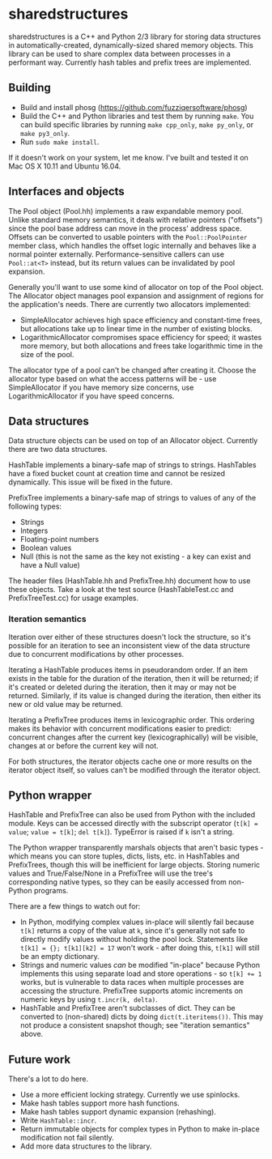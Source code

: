 # sharedstructures

sharedstructures is a C++ and Python 2/3 library for storing data structures in automatically-created, dynamically-sized shared memory objects. This library can be used to share complex data between processes in a performant way. Currently hash tables and prefix trees are implemented.

## Building

- Build and install phosg (https://github.com/fuzziqersoftware/phosg)
- Build the C++ and Python libraries and test them by running `make`. You can build specific libraries by running `make cpp_only`, `make py_only`, or `make py3_only`.
- Run `sudo make install`.

If it doesn't work on your system, let me know. I've built and tested it on Mac OS X 10.11 and Ubuntu 16.04.

## Interfaces and objects

The Pool object (Pool.hh) implements a raw expandable memory pool. Unlike standard memory semantics, it deals with relative pointers ("offsets") since the pool base address can move in the process' address space. Offsets can be converted to usable pointers with the `Pool::PoolPointer` member class, which handles the offset logic internally and behaves like a normal pointer externally. Performance-sensitive callers can use `Pool::at<T>` instead, but its return values can be invalidated by pool expansion.

Generally you'll want to use some kind of allocator on top of the Pool object. The Allocator object manages pool expansion and assignment of regions for the application's needs. There are currently two allocators implemented:
- SimpleAllocator achieves high space efficiency and constant-time frees, but allocations take up to linear time in the number of existing blocks.
- LogarithmicAllocator compromises space efficiency for speed; it wastes more memory, but both allocations and frees take logarithmic time in the size of the pool.

The allocator type of a pool can't be changed after creating it. Choose the allocator type based on what the access patterns will be - use SimpleAllocator if you have memory size concerns, use LogarithmicAllocator if you have speed concerns.

## Data structures

Data structure objects can be used on top of an Allocator object. Currently there are two data structures.

HashTable implements a binary-safe map of strings to strings. HashTables have a fixed bucket count at creation time and cannot be resized dynamically. This issue will be fixed in the future.

PrefixTree implements a binary-safe map of strings to values of any of the following types:
- Strings
- Integers
- Floating-point numbers
- Boolean values
- Null (this is not the same as the key not existing - a key can exist and have a Null value)

The header files (HashTable.hh and PrefixTree.hh) document how to use these objects. Take a look at the test source (HashTableTest.cc and PrefixTreeTest.cc) for usage examples.

### Iteration semantics

Iteration over either of these structures doesn't lock the structure, so it's possible for an iteration to see an inconsistent view of the data structure due to concurrent modifications by other processes.

Iterating a HashTable produces items in pseudorandom order. If an item exists in the table for the duration of the iteration, then it will be returned; if it's created or deleted during the iteration, then it may or may not be returned. Similarly, if its value is changed during the iteration, then either its new or old value may be returned.

Iterating a PrefixTree produces items in lexicographic order. This ordering makes its behavior with concurrent modifications easier to predict: concurrent changes after the current key (lexicographically) will be visible, changes at or before the current key will not.

For both structures, the iterator objects cache one or more results on the iterator object itself, so values can't be modified through the iterator object.

## Python wrapper

HashTable and PrefixTree can also be used from Python with the included module. Keys can be accessed directly with the subscript operator (`t[k] = value`; `value = t[k]`; `del t[k]`). TypeError is raised if `k` isn't a string.

The Python wrapper transparently marshals objects that aren't basic types - which means you can store tuples, dicts, lists, etc. in HashTables and PrefixTrees, though this will be inefficient for large objects. Storing numeric values and True/False/None in a PrefixTree will use the tree's corresponding native types, so they can be easily accessed from non-Python programs.

There are a few things to watch out for:
- In Python, modifying complex values in-place will silently fail because `t[k]` returns a copy of the value at `k`, since it's generally not safe to directly modify values without holding the pool lock. Statements like `t[k1] = {}; t[k1][k2] = 17` won't work - after doing this, `t[k1]` will still be an empty dictionary.
- Strings and numeric values *can* be modified "in-place" because Python implements this using separate load and store operations - so `t[k] += 1` works, but is vulnerable to data races when multiple processes are accessing the structure. PrefixTree supports atomic increments on numeric keys by using `t.incr(k, delta)`.
- HashTable and PrefixTree aren't subclasses of dict. They can be converted to (non-shared) dicts by doing `dict(t.iteritems())`. This may not produce a consistent snapshot though; see "iteration semantics" above.

## Future work

There's a lot to do here.
- Use a more efficient locking strategy. Currently we use spinlocks.
- Make hash tables support more hash functions.
- Make hash tables support dynamic expansion (rehashing).
- Write `HashTable::incr`.
- Return immutable objects for complex types in Python to make in-place modification not fail silently.
- Add more data structures to the library.
